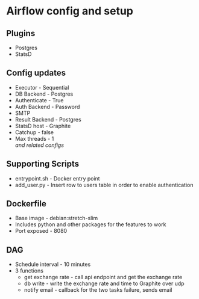 # Airflow config and setup
## Plugins 
- Postgres
- StatsD
## Config updates
- Executor - Sequential
- DB Backend - Postgres
- Authenticate - True
- Auth Backend - Password
- SMTP 
- Result Backend - Postgres
- StatsD host - Graphite
- Catchup - false
- Max threads - 1\
*and related configs*
## Supporting Scripts
- entrypoint.sh - Docker entry point
- add_user.py - Insert row to users table in order to enable authentication
## Dockerfile
- Base image - debian:stretch-slim
- Includes python and other packages for the features to work
- Port exposed - 8080
## DAG
- Schedule interval - 10 minutes
- 3 functions
  - get exchange rate - call api endpoint and get the exchange rate
  - db write - write the exchange rate and time to Graphite over udp
  - notify email - callback for the two tasks failure, sends email
  

